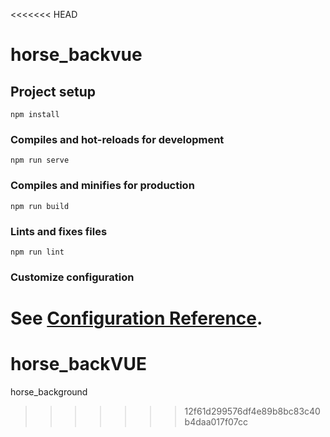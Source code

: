 <<<<<<< HEAD
# horse_backvue

## Project setup
```
npm install
```

### Compiles and hot-reloads for development
```
npm run serve
```

### Compiles and minifies for production
```
npm run build
```

### Lints and fixes files
```
npm run lint
```

### Customize configuration
See [Configuration Reference](https://cli.vuejs.org/config/).
=======
# horse_backVUE
horse_background
>>>>>>> 12f61d299576df4e89b8bc83c40b4daa017f07cc
